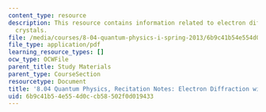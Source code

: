 ```yaml
---
content_type: resource
description: This resource contains information related to electron diffraction with
  crystals.
file: /media/courses/8-04-quantum-physics-i-spring-2013/6b9c41b54e554d0ccb58502f0d019433_MIT8_04S13_ElecDiffwithCry.pdf
file_type: application/pdf
learning_resource_types: []
ocw_type: OCWFile
parent_title: Study Materials
parent_type: CourseSection
resourcetype: Document
title: '8.04 Quantum Physics, Recitation Notes: Electron Diffraction with Crystals'
uid: 6b9c41b5-4e55-4d0c-cb58-502f0d019433
---
```

